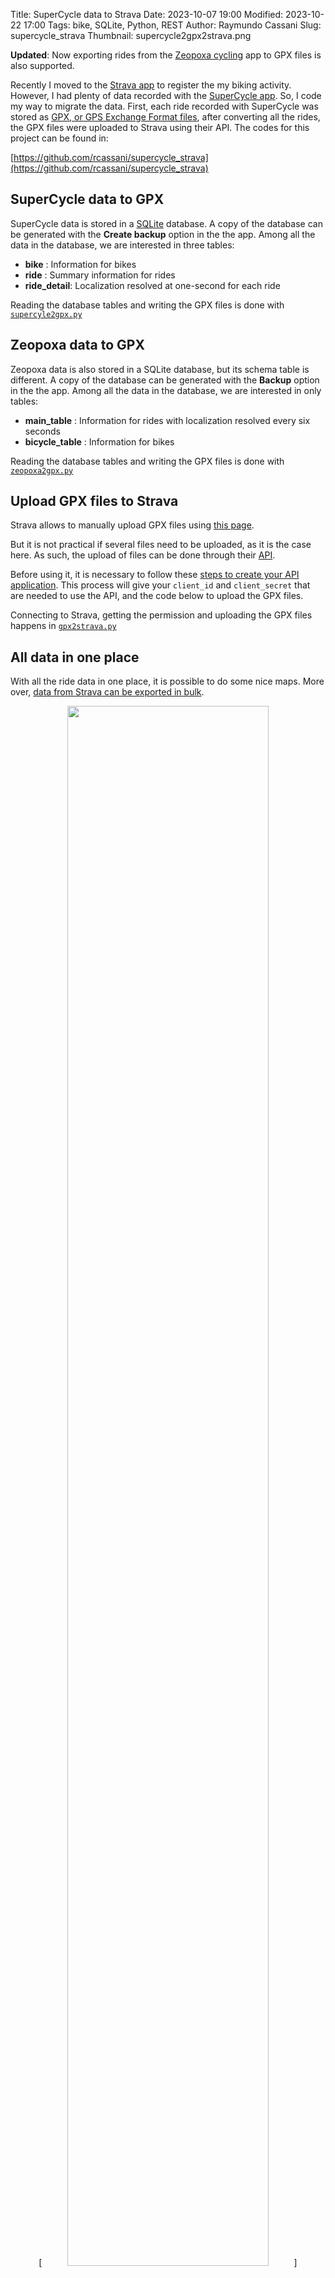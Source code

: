 Title: SuperCycle data to Strava
Date: 2023-10-07 19:00
Modified: 2023-10-22 17:00
Tags: bike, SQLite, Python, REST
Author: Raymundo Cassani
Slug: supercycle_strava
Thumbnail: supercycle2gpx2strava.png

**Updated**: Now exporting rides from the [Zeopoxa cycling](https://www.zeopoxa.com/cycling.html) app to GPX files is also supported.

Recently I moved to the [Strava app](https://www.strava.com) to register the my biking activity. However, I had plenty of data recorded with the [SuperCycle app](http://www.osborntech.com/). So, I code my way to migrate the data. First, each ride recorded with SuperCycle was stored as [GPX, or GPS Exchange Format files](https://en.wikipedia.org/wiki/GPS_Exchange_Format), after converting all the rides, the GPX files were uploaded to Strava using their API. The codes for this project can be found in:

[https://github.com/rcassani/supercycle_strava](https://github.com/rcassani/supercycle_strava)

## SuperCycle data to GPX
SuperCycle data is stored in a [SQLite](https://www.sqlite.org/index.html) database. A copy of the database can be generated with the **Create backup** option in the the app. Among all the data in the database, we are interested in three tables:

* **bike** : Information for bikes
* **ride** : Summary information for rides
* **ride_detail**:  Localization resolved at one-second for each ride

Reading the database tables and writing the GPX files is done with [`supercyle2gpx.py`](https://github.com/rcassani/supercycle_strava/blob/main/supercyle2gpx.py)

## Zeopoxa data to GPX
Zeopoxa data is also stored in a SQLite database, but its schema table is different. A copy of the database can be generated with the **Backup** option in the the app. Among all the data in the database, we are interested in only tables:

* **main_table** : Information for rides with localization resolved every six seconds
* **bicycle_table** : Information for bikes

Reading the database tables and writing the GPX files is done with [`zeopoxa2gpx.py`](https://github.com/rcassani/supercycle_strava/blob/main/zeopoxa2gpx.py)

## Upload GPX files to Strava
Strava allows to manually upload GPX files using [this page](https://www.strava.com/upload/select).

But it is not practical if several files need to be uploaded, as it is the case here. As such, the upload of files can be done through their [API](https://developers.strava.com/docs/reference/).

Before using it, it is necessary to follow these [steps to create your API application](https://developers.strava.com/docs/getting-started/). This process will give your `client_id` and `client_secret` that are needed to use the API, and the code below to upload the GPX files.

Connecting to Strava, getting the permission and uploading the GPX files happens in [`gpx2strava.py`](https://github.com/rcassani/supercycle_strava/blob/main/gpx2strava.py)

## All data in one place
With all the ride data in one place, it is possible to do some nice maps.
More over, [data from Strava can be exported in bulk](https://support.strava.com/hc/en-us/articles/216918437-Exporting-your-Data-and-Bulk-Export).  

<center>
[<img src="/images/some_activities.png" style="width: 80%;">](/images/some_activities.png)<br>
**Bike activity heatmap**
</center>

## References
* [https://developers.strava.com/docs/getting-started/](https://developers.strava.com/docs/getting-started/)
* [https://developers.strava.com/docs/authentication/](https://developers.strava.com/docs/authentication/)
* [https://developers.strava.com/docs/uploads/](https://developers.strava.com/docs/uploads/)
* [https://yizeng.me/2017/01/11/get-a-strava-api-access-token-with-write-permission/](https://yizeng.me/2017/01/11/get-a-strava-api-access-token-with-write-permission/)
